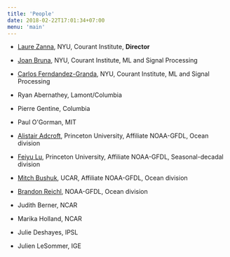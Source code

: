 ```yaml
---
title: 'People'
date: 2018-02-22T17:01:34+07:00
menu: 'main'
---
```



- [Laure Zanna](https://laurezanna.github.io), NYU, Courant Institute, **Director** 

- [Joan Bruna](https://cims.nyu.edu/~bruna), NYU, Courant Institute, ML and Signal Processing

- [Carlos Ferndandez-Granda](https://cims.nyu.edu/~cfgranda), NYU, Courant Institute, ML and Signal Processing 

- Ryan Abernathey, Lamont/Columbia

- Pierre Gentine, Columbia

- Paul O'Gorman, MIT 

- [Alistair Adcroft](https://www.gfdl.noaa.gov/alistair-adcroft-homepage/), Princeton University, Affiliate NOAA-GFDL, Ocean division

- [Feiyu Lu](https://scholar.princeton.edu/feiyulu), Princeton University, Affiliate NOAA-GFDL, Seasonal-decadal division

- [Mitch Bushuk](https://www.gfdl.noaa.gov/mitch-bushuk/), UCAR, Affiliate NOAA-GFDL, Ocean division

- [Brandon Reichl](https://breichl.github.io/), NOAA-GFDL, Ocean division

- Judith Berner, NCAR

- Marika Holland, NCAR 

- Julie Deshayes, IPSL 

- Julien LeSommer, IGE 
